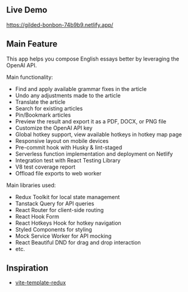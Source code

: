 ## Live Demo

<https://gilded-bonbon-74b9b9.netlify.app/>

## Main Feature

This app helps you compose English essays better by leveraging the OpenAI API.

Main functionality:

- Find and apply available grammar fixes in the article
- Undo any adjustments made to the article
- Translate the article
- Search for existing articles
- Pin/Bookmark articles
- Preview the result and export it as a PDF, DOCX, or PNG file
- Customize the OpenAI API key
- Global hotkey support, view available hotkeys in hotkey map page
- Responsive layout on mobile devices
- Pre-commit hook with Husky & lint-staged
- Serverless function implementation and deployment on Netlify
- Integration test with React Testing Library
- V8 test coverage report
- Offload file exports to web worker

Main libraries used:

- Redux Toolkit for local state management
- Tanstack Query for API queries
- React Router for client-side routing
- React Hook Form
- React Hotkeys Hook for hotkey navigation
- Styled Components for styling
- Mock Service Worker for API mocking
- React Beautiful DND for drag and drop interaction
- etc.

## Inspiration

- [vite-template-redux](https://github.com/reduxjs/redux-templates/tree/master/packages/vite-template-redux)
